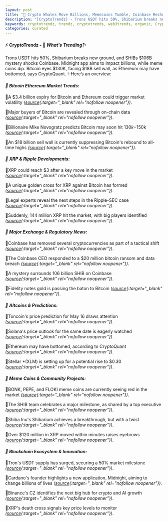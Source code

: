 ```yaml
---
layout: post
title: "🌇 Crypto Whales Move Billions, Memecoins Tumble, Coinbase Reshuffles, Bitcoin Last"
description: "[CryptoTrendz] - Trons USDT hits 50%, Shibarium breaks new ground, and SHIBs $106B mystery shocks Coinbase. Midnight app aims to impact billions, while meme coins dip. Bitcoin eyes $130K, facing $18B sell wall, as Ethereum may have bottomed, says CryptoQuant."
keywords: cryptotrendz, trendz, cryptotrends, web3trends, organic, Crypto, Analyst, Bitcoin, CEO, USDT, AI, XRP, Market, Ethereum
categories: curated
---
```


#### ⚡ CryptoTrendz - 📌 *What's Trending?:*

Trons USDT hits 50%, Shibarium breaks new ground, and SHIBs $106B mystery shocks Coinbase. Midnight app aims to impact billions, while meme coins dip. Bitcoin eyes $130K, facing $18B sell wall, as Ethereum may have bottomed, says CryptoQuant. ✨Here’s an overview:


#### *🔖  Bitcoin Ethereum Market Trends:*  

🔹A $3.4 billion expiry for Bitcoin and Ethereum could trigger market volatility *([source](https://s.avyag.com/n8to){:target="_blank" rel="nofollow noopener"})*.  

🔹Major buyers of Bitcoin are revealed through on-chain data *([source](https://s.avyag.com/nes5){:target="_blank" rel="nofollow noopener"})*.  

🔹Billionaire Mike Novogratz predicts Bitcoin may soon hit $130k-$150k *([source](https://s.avyag.com/m7o4){:target="_blank" rel="nofollow noopener"})*.  

🔹An $18 billion sell wall is currently suppressing Bitcoin's rebound to all-time highs *([source](https://s.avyag.com/9uwd){:target="_blank" rel="nofollow noopener"})*.  

#### *🔖  XRP & Ripple Developments:*  

🔹XRP could reach $3 after a key move in the market *([source](https://s.avyag.com/n0h4){:target="_blank" rel="nofollow noopener"})*.  

🔹A unique golden cross for XRP against Bitcoin has formed *([source](https://s.avyag.com/f0aw){:target="_blank" rel="nofollow noopener"})*.  

🔹Legal experts reveal the next steps in the Ripple-SEC case *([source](https://s.avyag.com/ou3p){:target="_blank" rel="nofollow noopener"})*.  

🔹Suddenly, 144 million XRP hit the market, with big players identified *([source](https://s.avyag.com/49aw){:target="_blank" rel="nofollow noopener"})*.  

#### *🔖  Major Exchange & Regulatory News:*  

🔹Coinbase has removed several cryptocurrencies as part of a tactical shift *([source](https://s.avyag.com/tvmh){:target="_blank" rel="nofollow noopener"})*.  

🔹The Coinbase CEO responded to a $20 million bitcoin ransom and data breach *([source](https://s.avyag.com/trlg){:target="_blank" rel="nofollow noopener"})*.  

🔹A mystery surrounds 106 billion SHIB on Coinbase *([source](https://s.avyag.com/rry8){:target="_blank" rel="nofollow noopener"})*.  

🔹Fidelity notes gold is passing the baton to Bitcoin *([source](https://s.avyag.com/vkra){:target="_blank" rel="nofollow noopener"})*.  

#### *🔖  Altcoins & Predictions:*  

🔹Toncoin's price prediction for May 16 draws attention *([source](https://s.avyag.com/vvdv){:target="_blank" rel="nofollow noopener"})*.  

🔹Solana's price outlook for the same date is eagerly watched *([source](https://s.avyag.com/9n0d){:target="_blank" rel="nofollow noopener"})*.  

🔹Ethereum may have bottomed, according to CryptoQuant *([source](https://s.avyag.com/d7i5){:target="_blank" rel="nofollow noopener"})*.  

🔹Stellar *(XLM) is setting up for a potential rise to $0.30 *([source](https://s.avyag.com/trlg){:target="_blank" rel="nofollow noopener"})*.  

#### *🔖  Meme Coins & Community Projects:*  

🔹BONK, PEPE, and FLOKI meme coins are currently seeing red in the market *([source](https://s.avyag.com/hdm0){:target="_blank" rel="nofollow noopener"})*.  

🔹The SHIB team celebrates a major milestone, as shared by a top executive *([source](https://s.avyag.com/s03i){:target="_blank" rel="nofollow noopener"})*.  

🔹Shiba Inu's Shibarium achieves a breakthrough, but with a twist *([source](https://s.avyag.com/7c9j){:target="_blank" rel="nofollow noopener"})*.  

🔹Over $120 million in XRP moved within minutes raises eyebrows *([source](https://s.avyag.com/yfol){:target="_blank" rel="nofollow noopener"})*.  

#### *🔖  Blockchain Ecosystem & Innovation:*  

🔹Tron's USDT supply has surged, securing a 50% market milestone *([source](https://s.avyag.com/rff6){:target="_blank" rel="nofollow noopener"})*.  

🔹Cardano's founder highlights a new application, Midnight, aiming to change billions of lives *([source](https://s.avyag.com/u67k){:target="_blank" rel="nofollow noopener"})*.  

🔹Binance's CZ identifies the next big hub for crypto and AI growth *([source](https://s.avyag.com/j6n5){:target="_blank" rel="nofollow noopener"})*.  

🔹XRP's death cross signals key price levels to monitor *([source](https://s.avyag.com/vdxm){:target="_blank" rel="nofollow noopener"})*.